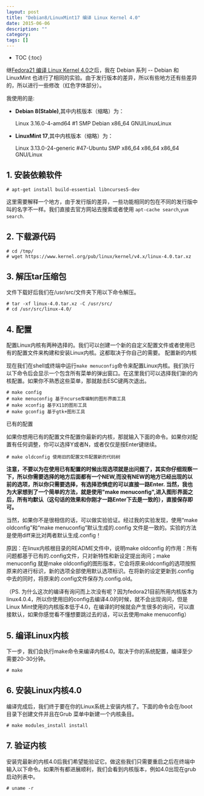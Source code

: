 ```yaml
---
layout: post
title: "Debian8/LinuxMint17 编译 Linux Kernel 4.0"
date: 2015-06-06
description: ""
category: 
tags: []
---
```


* TOC
{:toc}

继[Fedora21 编译 Linux Kernel 4.0](http://mudongliang.github.io/2015/06/06/fedora21-compile-linux-kernel.html)之后，我在 Debian 系列 -- Debian 和 LinuxMint 也进行了相同的实验。由于发行版本的差异，所以有些地方还有些差异的，所以进行一些修改（红色字体部分）。

我使用的是:

- **Debian 8(Stable)**,其中内核版本（缩略）为：

    Linux 3.16.0-4-amd64 #1 SMP Debian x86_64 GNU/LinuxLinux

- **LinuxMint 17**,其中内核版本（缩略）为：

    Linux 3.13.0-24-generic #47-Ubuntu SMP x86_64 x86_64 x86_64 GNU/Linux

## 1. 安装依赖软件

    # apt-get install build-essential libncurses5-dev 

这里需要解释一个地方，由于发行版的差异，一些功能相同的包在不同的发行版中叫的名字不一样。我们直接去官方网站去搜索或者使用 `apt-cache search`,`yum search`.

## 2. 下载源代码

    # cd /tmp/
    # wget https://www.kernel.org/pub/linux/kernel/v4.x/linux-4.0.tar.xz 

## 3. 解压tar压缩包

文件下载好后我们在/usr/src/文件夹下用以下命令解压。

    # tar -xf linux-4.0.tar.xz -C /usr/src/
    # cd /usr/src/linux-4.0/

## 4. 配置

配置Linux内核有两种选择的。我们可以创建一个新的自定义配置文件或者使用已有的配置文件来构建和安装Linux内核。这都取决于你自己的需要。
配置新的内核

现在我们在shell或终端中运行`make menuconfig`命令来配置Linux内核。我们执行以下命令后会显示一个包含所有菜单的弹出窗口。在这里我们可以选择我们新的内核配置。如果你不熟悉这些菜单，那就敲击ESC键两次退出。

    # make config 
    # make menuconfig 基于ncurse库编制的图形界面工具
    # make xconfig 基于X11的图形工具
    # make gconfig 基于gtk+图形工具

已有的配置

如果你想用已有的配置文件配置你最新的内核，那就输入下面的命令。如果你对配置有任何调整，你可以选择Y或者N，或者仅仅是按Enter键继续。

    # make oldconfig 使用旧的配置文件配置新的代码树

**注意，不要以为在使用已有配置的时候出现选项就是出问题了，其实你仔细观察一下，所以你需要选择的地方后面都有一个NEW,而没有NEW的地方已经出现的以前的选项，所以你只需要选择，有选择恐惧症的可以直接一路Enter. 当然，我也为大家想到了一个简单的方法，就是使用"make menuconfig",进入图形界面之后，所有均默认（这句话的效果和你刚才一路Enter下去是一致的），直接保存即可。**

当然，如果你不是很相信的话，可以做实验验证。经过我的实验发现，使用“make oldconfig”和“make menuconfig”默认生成的.config 文件是一致的。实验的方法是使用diff来比对两者默认生成.config！

原因：在linux内核根目录的README文件中，说明make oldconfig 的作用：所有问题都基于已有的.config文件，只对新特性和新设定提出询问；make menuconfig 就是make oldconfig的图形版本，它会将原来oldconfig的选项按照原来的进行标识，新的选项全部使用默认选项标识。在将新的设定更新到.config中去的同时，将原来的.config文件保存为.config.old。

（PS. 为什么这次的编译有询问而上次没有呢？因为fedora21目前所用内核版本为linux4.0.4，所以你使用旧的config去编译4.0的时候，就不会出现询问，但是Linux Mint使用的内核版本低于4.0，在编译的时候就会产生很多的询问，可以直接默认，如果你感觉看不懂想要跳过去的话，可以去使用make menuconfig）

## 5. 编译Linux内核

下一步，我们会执行make命令来编译内核4.0。取决于你的系统配置，编译至少需要20-30分钟。

    # make

## 6. 安装Linux内核4.0

编译完成后，我们终于要在你的Linux系统上安装内核了。下面的命令会在/boot目录下创建文件并且在Grub 菜单中新建一个内核条目。

    # make modules_install install

## 7. 验证内核

安装完最新的内核4.0后我们希望能验证它。做这些我们只需要重启之后在终端中输入以下命令。如果所有都进展顺利，我们会看到内核版本，例如4.0出现在grub启动列表中。

    # uname -r

